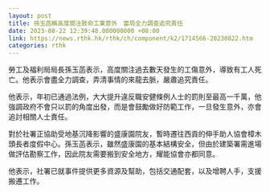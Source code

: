 ```yaml
---
layout: post
title: 孫玉菡稱高度關注致命工業意外　當局全力調查追究責任
date: 2023-08-22 12:39:48.000000000 +08:00
link: https://news.rthk.hk/rthk/ch/component/k2/1714566-20230822.htm
categories: rthk
---
```


勞工及福利局局長孫玉菡表示，高度關注過去數天發生的工傷意外，導致有工人死亡。他表示會盡全力調查，弄清事情的來龍去脈，嚴肅追究責任。

他表示，年初已通過法例，大大提升違反職安健條例人士的罰則至最高一千萬，他強調政府不會只以罰的角度出發，而是會鼓勵做好防範工作，一旦發生意外，亦會追討相關人士責任。

對於社署正協助受地基沉降影響的盛康園院友，暫時遷往西貢的伸手助人協會樟木頭長者度假中心。孫玉菡表示，雖然盛康園的基本結構安全，但由於建築署需進場做評估勘察工作，因此院友需要搬到安全地方，耀能協會亦都同意。

他表示，社署已就事件提供更多資源及幫助，包括交通配套，以及增聘人手，支援搬遷工作。
